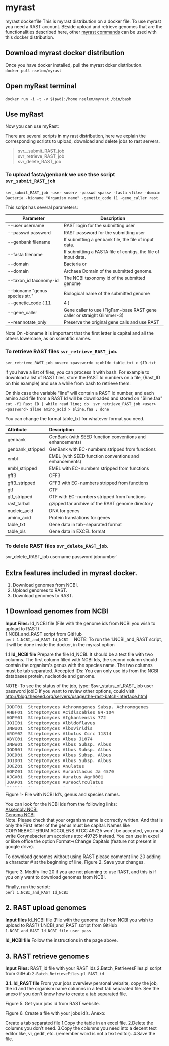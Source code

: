 # myrast
myrast dockerfile 
This is myrast distribution on a docker file. To use myrast you need a RAST account. BEside upload and retrieve genomes that are the functionalities described here, other [myrast commands](http://blog.theseed.org/servers/usage/the-rast-batch-interface.html) can be used with this docker distribution.    

## Download myrast docker distribution   
Once you have docker installed, pull the myrast dcker distribution.  
`docker pull nselem/myrast`  

## Open myRast terminal   
`docker run -i -t -v $(pwd):/home nselem/myrast /bin/bash`  
  
## Use myRast  
Now you can use myRast:  

There are several scripts in my rast distribution, here we explain the corresponding scripts to upload, download and delete jobs to rast servers.  
> svr__submit_RAST_job    
> svr_retrieve_RAST_job  
> svr_delete_RAST_job   

### To upload fasta/genbank we use thse script `svr_submit_RAST_job `    
`svr_submit_RAST_job -user <user> -passwd <pass> -fasta <file> -domain Bacteria -bioname "Organism name" -genetic_code 11 -gene_caller rast`    

This script has several parameters:  
  
| Parameter  | Description  |   
|---|---|    
|--user username   |  RAST login for the submitting user  |  
|--passwd password  | RAST password for the submitting user    |  
|--genbank filename  |   If submitting a genbank file, the file of input data.  |  
|--fasta filename  |  	If submitting a FASTA file of contigs, the file of input data.  |  
|--domain  |Bacteria or	     |  
|--domain | Archaea	Domain of the submitted genome.   |  
|--taxon_id taxonomy-id  | The NCBI taxonomy id of the submitted genome    |  
|--bioname "genus species str."   |  Biological name of the submitted genome   |  
|--genetic_code ( 11 | 4 )	 | Genetic code for the submitted genome, either 11 or 4.    |  
|--gene_caller | Gene caller to use (FigFam-base RAST gene caller or straight Glimmer-3)    |  
|--reannotate_only	 |  Preserve the original gene calls and use RAST   |  

  
Note On -bioname it is important that the first letter is capital and all the others lowercase, as on scientific names.  
  

###  To retrieve RAST files `svr_retrieve_RAST_job`.   
  
`svr_retrieve_RAST_job <user> <password> <jobId> table_txt > $ID.txt`  

if you have a list of files, you can process it with bash. For example to download a list of RAST files, store the RAST Id numbers on a file, (Rast_ID on this example) and use a while from bash to retrieve them:  
  
On this case the variable "line" will contain a RAST Id number, and each amino acid file from a RAST Id will be downloaded and stored on "$line.faa"    
`cut -f1 Rast_ID | while read line; do  svr_retrieve_RAST_job <user> <password> $line amino_acid > $line.faa ; done`

You can change the format table_txt for whatever format you need.  


| Attribute               | Description                                               |  
| :---------------------- | :-------------------------------------------------------- |  
| genbank                 | GenBank (with SEED function conventions and enhancements) |  
| genbank_stripped        | GenBank with EC-numbers stripped from functions           |  
| embl                    | EMBL (with SEED function conventions and enhancements)    |  
| embl_stripped           | EMBL with EC-numbers stripped from functions              |  
| gff3                    | GFF3                                                      |  
| gff3_stripped           | GFF3 with EC-numbers stripped from functions              |  
| gtf                     | GTF                                                       |  
| gtf_stripped            | GTF with EC-numbers stripped from functions               |  
| rast_tarball            | gzipped tar archive of the RAST genome directory          |  
| nucleic_acid            | DNA for genes                                             |   
| amino_acid              | Protein translations for genes                            |  
| table_txt               | Gene data in tab-separated format                         |  
| table_xls               | Gene data in EXCEL format                                 |   

###  To delete RAST files `svr_delete_RAST_job`.   
 svr_delete_RAST_job username password jobnumber`  

## Extra features included in myrast docker.  
1. Download genomes from NCBI.  
2. Upload genomes to RAST.  
3. Download genomes to RAST.  

## 1 Download genomes from NCBI
**Input Files:**
Id_NCBI file (File with the genome ids from NCBI you wish to upload to RAST)  
1.NCBI_and_RAST script from GitHub  
`perl 1.NCBI_and_RAST Id_NCBI  `
NOTE: To run the 1.NCBI_and_RAST script, it will be done inside the docker, in the myrast option

**1.1 Id_NCBI file**
Prepare the file Id_NCBI. It should be a text file with two columns. The first column filled with NCBI Ids, the second column should contain the organism's genus with the species name. The two columns must be tab separated. Accepted IDs: You can only use ids from the NCBI databases protein, nucleotide and genome.

NOTE: To see the status of the job, type: $svr_status_of_RAST_job user password jobID
If you want to review other options, could visit http://blog.theseed.org/servers/usage/the-rast-batch-interface.html

![NCBI id list](figure/Fig1.png)

Figure 1- File with NCBI Id’s, genus and species names.

You can look for the NCBI ids from the following links:   
[Assembly NCBI](http://www.ncbi.nlm.nih.gov/Traces/wgs/?page=1&term=actinomyces&project=WGS&update_date=any&create_date=any&order=prefix&dir=a&have_scaffolds=on&do_not_have_scaffolds=on&have_annot_contigs=on&have_annot_scaffolds=on)  
[Genoma NCBI](http://www.ncbi.nlm.nih.gov/genome/browse/)  
Note. Please check that your organism name is correctly written. And that is only the First letter of the genus must be capital. Names like CORYNEBACTERIUM ACCOLENS ATCC 49725 won't be accepted, you must write  Corynebacterium accolens atcc 49725 instead. You can use in excel or libre office the option Format->Change Capitals (feature not present in google drive).

To download genomes without using RAST please comment line 20 adding a character # at the beginning of line, Figure 2. Save your changes. 

Figure 3. Modify line 20 if you are not planning to use RAST, and this is if you only want to download genomes from NCBI.

Finally, run the script:     
`perl 1.NCBI_and_RAST Id_NCBI`

## 2. RAST upload genomes  
**Input files** 
Id_NCBI file (File with the genome ids from NCBI you wish to upload to RAST)
1.NCBI_and_RAST script from GitHub  
`1.NCBI_and_RAST Id_NCBI file user pass`    

**Id_NCBI file** 
Follow the instructions in the page above.

## 3. RAST retrieve genomes   
**Input Files:**
RAST_id  file with your RAST ids
2.Batch_RetrievesFiles.pl script from GitHub
`2.Batch_RetrieveFiles.pl RAST_id`

**3.1. Id_RAST file**
From your jobs overview personal website, copy the job, the id and the  organism name columns in a text tab separated file. See the anexo if you don't know how to create a tab separated file.

Figure 5. Get your jobs id from RAST website.

Figure 6. Create a file with your jobs id’s.
Anexo:

Create a tab separated file
1.Copy the table in an excel file.
2.Delete the columns you don’t need.
3.Copy the columns you need into a decent text editor like, vi, gedit, etc. (remember word is not a text editor).
4.Save the file.
